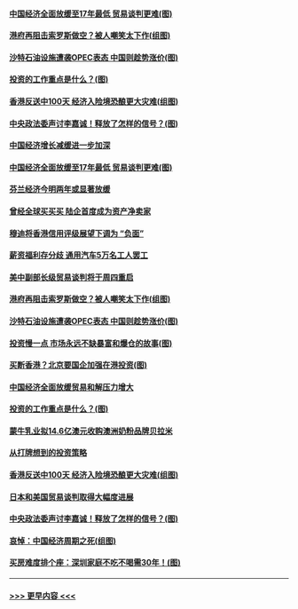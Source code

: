 #### [中国经济全面放缓至17年最低 贸易谈判更难(图)](../pages/p5/907648.md?t=09171800) 
#### [港府再阻击索罗斯做空？被人嘲笑太下作(组图)](../pages/p5/907637.md?t=09171800) 
#### [沙特石油设施遭袭OPEC表态 中国则趁势涨价(图)](../pages/p5/907570.md?t=09171800) 
#### [投资的工作重点是什么？(图)](../pages/p5/907561.md?t=09171800) 
#### [香港反送中100天 经济入险境恐酿更大灾难(组图)](../pages/p5/907533.md?t=09171800) 
#### [中央政法委声讨李嘉诚！释放了怎样的信号？(图)](../pages/p5/907522.md?t=09171800) 
#### [中国经济增长减缓进一步加深](../pages/p5/907649.md?t=09171800) 
#### [中国经济全面放缓至17年最低 贸易谈判更难(图)](../pages/p5/907648.md?t=09171800) 
#### [芬兰经济今明两年或显著放缓](../pages/p5/907643.md?t=09171800) 
#### [曾经全球买买买 陆企首度成为资产净卖家](../pages/p5/907641.md?t=09171800) 
#### [穆迪将香港信用评级展望下调为 “负面”](../pages/p5/907640.md?t=09171800) 
#### [薪资福利存分歧 通用汽车5万名工人罢工](../pages/p5/907639.md?t=09171800) 
#### [美中副部长级贸易谈判将于周四重启](../pages/p5/907638.md?t=09171800) 
#### [港府再阻击索罗斯做空？被人嘲笑太下作(组图)](../pages/p5/907637.md?t=09171800) 
#### [沙特石油设施遭袭OPEC表态 中国则趁势涨价(图)](../pages/p5/907570.md?t=09171800) 
#### [投资慢一点 市场永远不缺暴富和爆仓的故事(图)](../pages/p5/907564.md?t=09171800) 
#### [买断香港？北京要国企加强在港投资(图)](../pages/p5/907582.md?t=09171800) 
#### [中国经济全面放缓贸易和解压力增大](../pages/p5/907579.md?t=09171800) 
#### [投资的工作重点是什么？(图)](../pages/p5/907561.md?t=09171800) 
#### [蒙牛乳业拟14.6亿澳元收购澳洲奶粉品牌贝拉米](../pages/p5/907571.md?t=09171800) 
#### [从打牌想到的投资策略](../pages/p5/907563.md?t=09171800) 
#### [香港反送中100天 经济入险境恐酿更大灾难(组图)](../pages/p5/907533.md?t=09171800) 
#### [日本和美国贸易谈判取得大幅度进展](../pages/p5/907527.md?t=09171800) 
#### [中央政法委声讨李嘉诚！释放了怎样的信号？(图)](../pages/p5/907522.md?t=09171800) 
#### [哀悼：中国经济周期之死(组图)](../pages/p5/907455.md?t=09171800) 
#### [买房难度排个座：深圳家庭不吃不喝需30年！(图)](../pages/p5/907463.md?t=09171800) 

----
#### [ >>> 更早内容 <<< ](../indexes/p5-earlier.md)
